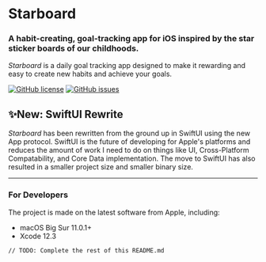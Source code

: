 # Starboard
### A habit-creating, goal-tracking app for iOS inspired by the star sticker boards of our childhoods.

*Starboard* is a daily goal tracking app designed to make it rewarding and easy to create new habits and achieve your goals.

[![GitHub license](https://img.shields.io/github/license/dbarsamian/starboard)](https://github.com/dbarsamian/starboard/blob/master/LICENSE)
[![GitHub issues](https://img.shields.io/github/issues/dbarsamian/starboard)](https://github.com/dbarsamian/starboard/issues)

## ✨New: SwiftUI Rewrite
*Starboard* has been rewritten from the ground up in SwiftUI using the new App protocol. SwiftUI is the future of developing for Apple's platforms and reduces the amount of work I need to do on things like UI, Cross-Platform Compatability, and Core Data implementation. The move to SwiftUI has also resulted in a smaller project size and smaller binary size.

---

### For Developers
The project is made on the latest software from Apple, including:
- macOS Big Sur 11.0.1+
- Xcode 12.3

`// TODO: Complete the rest of this README.md`
